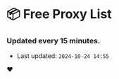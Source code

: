 # :package: Free Proxy List
### Updated every 15 minutes.

- Last updated: `2024-10-24 14:55`

:heart:
